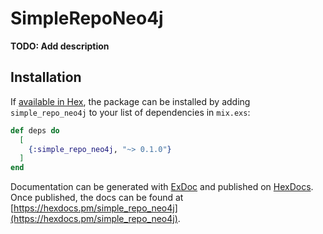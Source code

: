 # SimpleRepoNeo4j

**TODO: Add description**

## Installation

If [available in Hex](https://hex.pm/docs/publish), the package can be installed
by adding `simple_repo_neo4j` to your list of dependencies in `mix.exs`:

```elixir
def deps do
  [
    {:simple_repo_neo4j, "~> 0.1.0"}
  ]
end
```

Documentation can be generated with [ExDoc](https://github.com/elixir-lang/ex_doc)
and published on [HexDocs](https://hexdocs.pm). Once published, the docs can
be found at [https://hexdocs.pm/simple_repo_neo4j](https://hexdocs.pm/simple_repo_neo4j).

